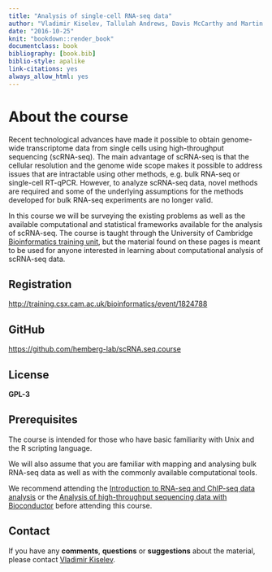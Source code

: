 ```yaml
--- 
title: "Analysis of single-cell RNA-seq data"
author: "Vladimir Kiselev, Tallulah Andrews, Davis McCarthy and Martin Hemberg"
date: "2016-10-25"
knit: "bookdown::render_book"
documentclass: book
bibliography: [book.bib]
biblio-style: apalike
link-citations: yes
always_allow_html: yes
---
```


# About the course

Recent technological advances have made it possible to obtain genome-wide transcriptome data from single cells using high-throughput sequencing (scRNA-seq). The main advantage of scRNA-seq is that the cellular resolution and the genome wide scope makes it possible to address issues that are intractable using other methods, e.g. bulk RNA-seq or single-cell RT-qPCR. However, to analyze scRNA-seq data, novel methods are required and some of the underlying assumptions for the methods developed for bulk RNA-seq experiments are no longer valid.

In this course we will be surveying the existing problems as well as the available computational and statistical frameworks available for the analysis of scRNA-seq. The course is taught through the University of Cambridge <a href="http://training.csx.cam.ac.uk/bioinformatics/" target="blank">Bioinformatics training unit</a>, but the material found on these pages is meant to be used for anyone interested in learning about computational analysis of scRNA-seq data.

## Registration  

<a href="http://training.csx.cam.ac.uk/bioinformatics/event/1824788" target="blank">http://training.csx.cam.ac.uk/bioinformatics/event/1824788</a>

## GitHub
<a href="https://github.com/hemberg-lab/scRNA.seq.course" target="blank">https://github.com/hemberg-lab/scRNA.seq.course</a>

## License
<b>GPL-3</b>

## Prerequisites

The course is intended for those who have basic familiarity with Unix and the R scripting language.

We will also assume that you are familiar with mapping and analysing bulk RNA-seq data as well as with the commonly available computational tools.

We recommend attending the [Introduction to RNA-seq and ChIP-seq data analysis](http://training.csx.cam.ac.uk/bioinformatics/event/1899707) or the [Analysis of high-throughput sequencing data with Bioconductor](http://training.csx.cam.ac.uk/bioinformatics/event/1614561) before attending this course.

## Contact

If you have any __comments__, __questions__ or __suggestions__ about the material, please contact <a href="mailto:vladimir.yu.kiselev@gmail.com">Vladimir Kiselev</a>.
